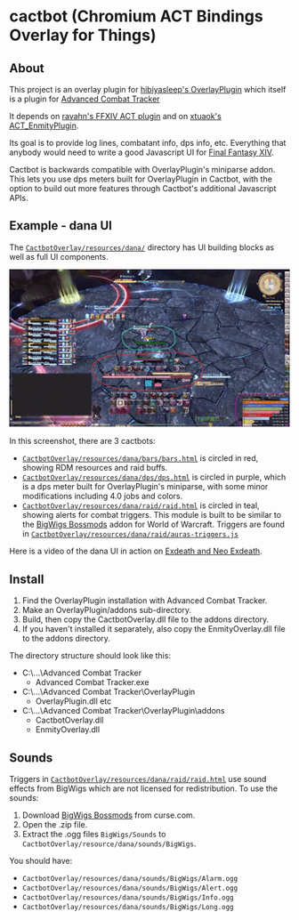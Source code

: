 # cactbot (Chromium ACT Bindings Overlay for Things)

## About

This project is an overlay plugin for
[hibiyasleep's OverlayPlugin](https://github.com/hibiyasleep/OverlayPlugin)
which itself is a plugin for
[Advanced Combat Tracker](http://advancedcombattracker.com/)

It depends on [ravahn's FFXIV ACT plugin](http://www.eq2flames.com/plugin-discussion/98088-ffxiv-arr-plugin.html) and
on [xtuaok's ACT_EnmityPlugin](https://github.com/xtuaok/ACT_EnmityPlugin).

Its goal is to provide log lines, combatant info, dps info, etc.  Everything
that anybody would need to write a good Javascript UI for
[Final Fantasy XIV](http://www.finalfantasyxiv.com/).

Cactbot is backwards compatible with OverlayPlugin's miniparse addon. This lets you use
dps meters built for OverlayPlugin in Cactbot, with the option to build out more features
through Cactbot's additional Javascript APIs.

## Example - dana UI

The [`CactbotOverlay/resources/dana/`](CactbotOverlay/resources/dana/) directory has UI building blocks as well as full UI components.

![dana ui screenshot](Screenshot-Dana.png)

In this screenshot, there are 3 cactbots:
- [`CactbotOverlay/resources/dana/bars/bars.html`](CactbotOverlay/resources/dana/bars/bars.html) is circled in red, showing RDM resources and raid buffs.
- [`CactbotOverlay/resources/dana/dps/dps.html`](CactbotOverlay/resources/dana/dps/dps.html) is circled in purple, which is a dps meter built for OverlayPlugin's miniparse, with some minor modifications including 4.0 jobs and colors.
- [`CactbotOverlay/resources/dana/raid/raid.html`](CactbotOverlay/resources/dana/raid/raid.html) is circled in teal, showing alerts for combat triggers. This module is built to be similar to the [BigWigs Bossmods](https://mods.curse.com/addons/wow/big-wigs) addon for World of Warcraft. Triggers are found in [`CactbotOverlay/resources/dana/raid/auras-triggers.js`](CactbotOverlay/resources/dana/raid/auras-triggers.js)

Here is a video of the dana UI in action on [Exdeath and Neo Exdeath](https://www.youtube.com/watch?v=Ot_GMEcwv94).

## Install

1. Find the OverlayPlugin installation with Advanced Combat Tracker.
2. Make an OverlayPlugin/addons sub-directory.
3. Build, then copy the CactbotOverlay.dll file to the addons directory.
4. If you haven't installed it separately, also copy the EnmityOverlay.dll file to the addons directory.

The directory structure should look like this:
- C:\\...\\Advanced Combat Tracker
  - Advanced Combat Tracker.exe
- C:\\...\\Advanced Combat Tracker\\OverlayPlugin
  - OverlayPlugin.dll etc
- C:\\...\\Advanced Combat Tracker\\OverlayPlugin\\addons
  - CactbotOverlay.dll
  - EnmityOverlay.dll

## Sounds

Triggers in [`CactbotOverlay/resources/dana/raid/raid.html`](CactbotOverlay/resources/dana/raid/raid.html)
use sound effects from BigWigs which are not licensed for redistribution. To use the sounds:
1. Download [BigWigs Bossmods](https://mods.curse.com/addons/wow/big-wigs) from curse.com.
2. Open the .zip file.
3. Extract the .ogg files `BigWigs/Sounds` to `CactbotOverlay/resource/dana/sounds/BigWigs`.

You should have:
- `CactbotOverlay/resources/dana/sounds/BigWigs/Alarm.ogg`
- `CactbotOverlay/resources/dana/sounds/BigWigs/Alert.ogg`
- `CactbotOverlay/resources/dana/sounds/BigWigs/Info.ogg`
- `CactbotOverlay/resources/dana/sounds/BigWigs/Long.ogg`